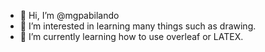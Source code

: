 - 👋 Hi, I’m @mgpabilando
- 👀 I’m interested in learning many things such as drawing.
- 🌱 I’m currently learning how to use overleaf or LATEX.


<!---
mgpabilando/mgpabilando is a ✨ special ✨ repository because its `README.md` (this file) appears on your GitHub profile.
You can click the Preview link to take a look at your changes.
--->

